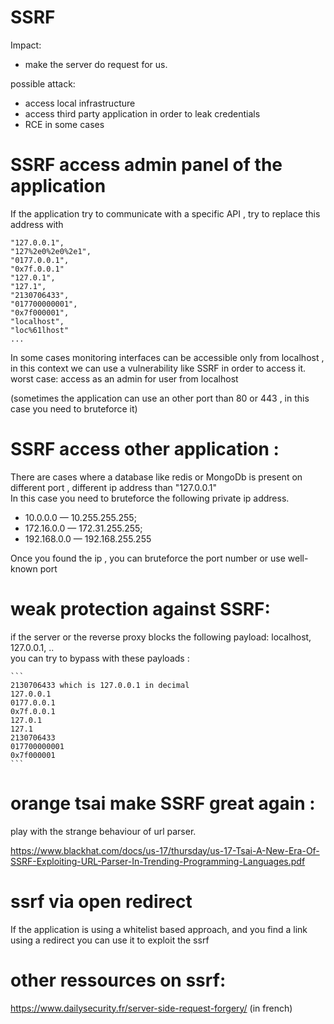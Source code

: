 # SSRF 
Impact: 
- make the server do request for us.

possible attack: 
- access local infrastructure
- access third party application in order to leak credentials
- RCE in some cases

 
# SSRF access admin panel of the application

If the application try to communicate with a specific API , try to replace this address with 

```
"127.0.0.1",
"127%2e0%2e0%2e1",
"0177.0.0.1",
"0x7f.0.0.1"
"127.0.1",
"127.1",
"2130706433",
"017700000001",
"0x7f000001",
"localhost",
"loc%61lhost"
...
```


In some cases monitoring interfaces can be accessible only from localhost , in this context we can use a vulnerability like SSRF in order to access it.
<br>
worst case: access as an admin for user from localhost

(sometimes the application can use an other port than 80 or 443 , in this case you need to bruteforce it)

# SSRF access other application :

There are cases where a database like redis or MongoDb is present on different port , different ip address than "127.0.0.1"<br>
In this case you need to bruteforce the following private ip address.

- 10.0.0.0 — 10.255.255.255; 
- 172.16.0.0 — 172.31.255.255; 
- 192.168.0.0 — 192.168.255.255

Once you found the ip , you can bruteforce the port number or use well-known port
 

# weak protection against SSRF: 

if the server or the reverse proxy blocks the following payload: localhost, 127.0.0.1, ..<br>
you can try to bypass with these payloads : 


    ```
    2130706433 which is 127.0.0.1 in decimal
    127.0.0.1
    0177.0.0.1
    0x7f.0.0.1
    127.0.1
    127.1
    2130706433
    017700000001
    0x7f000001
    ```

 
# orange tsai make SSRF great again :


play with the strange  behaviour of url parser.

https://www.blackhat.com/docs/us-17/thursday/us-17-Tsai-A-New-Era-Of-SSRF-Exploiting-URL-Parser-In-Trending-Programming-Languages.pdf

# ssrf via open redirect 

If the application is using a whitelist based approach, and you find a link using a redirect you can use it to exploit the ssrf


# other ressources on ssrf: 

https://www.dailysecurity.fr/server-side-request-forgery/ (in french)
